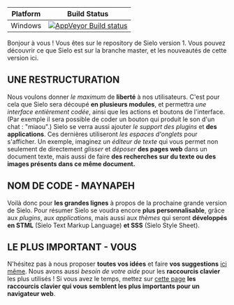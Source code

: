
Platform | Build Status
------------ | -------------
Windows | [![AppVeyor Build status](https://ci.appveyor.com/api/projects/status/39am5xkwb5r6kgc1/branch/maynapeh?svg=true)](https://ci.appveyor.com/project/Feldrise/sielonavigateur/branch/maynapeh)

Bonjour à vous ! Vous êtes sur le repository de Sielo version 1. Vous pouvez découvrir ce que Sielo est sur la branche master, et les nouveautés de cette version ici.

## UNE RESTRUCTURATION
Nous voulons donner *le maximum* de **liberté** à nos utilisateurs. C'est pour cela que Sielo sera découpé **en plusieurs modules**, et permettra *une interface entièrement codée*, ainsi que les actions et boutons de l'interface. (Par exemple il sera possible de coder un bouton qui produit le son d'un chat : "miaou".)
Sielo se verra aussi ajouter *le support des plugins* et **des applications**. Ces dernières utiliseront *les espaces d'onglets* pour s'afficher. Un exemple, imaginez *un éditeur de texte* qui vous permet non seulement de directement *glisser* et *déposer* **des pages web** dans un document texte, mais aussi de faire **des recherches sur du texte ou des images présents dans ce même document.**

## NOM DE CODE - MAYNAPEH
Voilà donc pour **les grandes lignes** à propos de la prochaine grande version de Sielo. Pour résumer Sielo se voudra encore **plus personnalisable**, grâce aux *plugins*, aux *applications*, mais aussi aux *thèmes* qui seront **développés en STML** (Sielo Text Markup Language) **et SSS** (Sielo Style Sheet).

## LE PLUS IMPORTANT - VOUS
N'hésitez pas à nous proposer **toutes vos idées** et faire **vos suggestions** [ici même](https://padlet.com/victordenis01/j82miccj6zpb). Nous avons aussi *besoin de votre aide* pour les **raccourcis clavier** les plus utilisés ! Si vous avez le temps, mettez sur [cette page](https://padlet.com/victordenis01/j82miccj6zpb) **les raccourcis clavier qui vous semblent les plus importants pour un navigateur web**.
